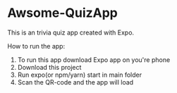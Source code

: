 # Awsome-QuizApp

This is an trivia quiz app created with Expo.

How to run the app:

1. To run this app download Expo app on you're phone
2. Download this project
3. Run expo(or npm/yarn) start in main folder
4. Scan the QR-code and the app will load
